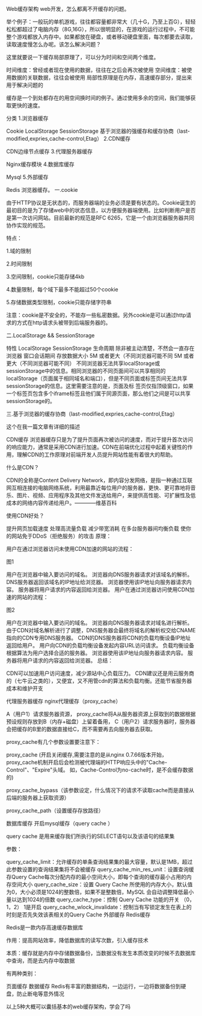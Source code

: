 Web缓存架构
web开发，怎么都离不开缓存的问题。

举个例子：一般玩的单机游戏，往往都容量都非常大（几十G，乃至上百G），轻轻松松都超过了电脑内存（8G,16G），所以很明显的，在游戏的运行过程中，不可能整个游戏都放入内存中。如果都放在硬盘，或者移动硬盘里面，每次都要去读取，读取速度慢怎么办呢。该怎么解决问题？

这里就要说一下缓存局部原理了，可以分为时间和空间两个维度。

时间维度：曾经或者现在使用的数据，往往在之后会再次被使用
空间维度：被使用数据的关联数据，往往会被使用
局部性原理是在内存，高速缓存部分，提出来用于解决问题的

缓存是一个到处都存在的用空间换时间的例子。通过使用多余的空间，我们能够获取更快的速度。

分类
1.浏览器缓存

Cookie
LocalStorage
SessionStorage
基于浏览器的强缓存和缓存协商（last-modified,expries,cache-control,Etag）
2.CDN缓存

CDN边缘节点缓存
3.代理服务器缓存

Nginx缓存模块
4.数据库缓存

Mysql
5.外部缓存

Redis
浏览器缓存。
一.cookie

由于HTTP协议是无状态的，而服务器端的业务必须是要有状态的。Cookie诞生的最初目的是为了存储web中的状态信息，以方便服务器端使用。比如判断用户是否是第一次访问网站。目前最新的规范是RFC 6265，它是一个由浏览器服务器共同协作实现的规范。

特点：

1.域的限制

2.时间限制

3.空间限制，cookie只能存储4kb

4.数量限制，每个域下最多不能超过50个cookie

5.存储数据类型限制，cookie只能存储字符串

注意：cookie是不安全的，不能存一些私密数据。另外cookie是可以通过http请求的方式在http请求头被带到后端服务器的。

二.LocalStorage && SessionStorage

特性	LocalStorage	SessionStorage
生命周期	除非被主动清楚，不然会一直存在浏览器	窗口会话期间
存放数据大小	5M 或者更大（不同浏览器可能不同	5M 或者更大（不同浏览器可能不同）
不同浏览器无法共享localStorage或sessionStorage中的信息。相同浏览器的不同页面间可以共享相同的 localStorage（页面属于相同域名和端口），但是不同页面或标签页间无法共享sessionStorage的信息。这里需要注意的是，页面及标 签页仅指顶级窗口，如果一个标签页包含多个iframe标签且他们属于同源页面，那么他们之间是可以共享sessionStorage的。

三.基于浏览器的缓存协商（last-modified,expries,cache-control,Etag）

这个在我一篇文章有详细的描述

CDN缓存
浏览器缓存只是为了提升页面再次被访问的速度，而对于提升首次访问的响应能力，通常是采用CDN进行加速。CDN在前端优化过程中起着关键性的作用，理解CDN的工作原理对前端开发人员提升网站性能有着很大的帮助。

什么是CDN？

CDN的全称是Content Delivery Network，即内容分发网络，是指一种通过互联网互相连接的电脑网络系统，利用最靠近每位用户的服务器，更快、更可靠地将音乐、图片、视频、应用程序及其他文件发送给用户，来提供高性能、可扩展性及低成本的网络内容传递给用户。————维基百科

使用CDN好处？

提升网页加载速度
处理高流量负载
减少带宽消耗
在多台服务器间均衡负载
使你的网站免于DDoS（拒绝服务）的攻击
原理：

用户在通过浏览器访问未使用CDN加速的网站的流程：

图1

用户在浏览器中输入要访问的域名。
浏览器向DNS服务器请求对该域名的解析。
DNS服务器返回该域名的IP地址给浏览器。
浏览器使用该IP地址向服务器请求内容。
服务器将用户请求的内容返回给浏览器。
用户在通过浏览器访问使用CDN加速的网站的流程：

图2

用户在浏览器中输入要访问的域名。
浏览器向DNS服务器请求对域名进行解析。由于CDN对域名解析进行了调整，DNS服务器会最终将域名的解析权交给CNAME指向的CDN专用DNS服务器。
CDN的DNS服务器将CDN的负载均衡设备IP地址返回给用户。
用户向CDN的负载均衡设备发起内容URL访问请求。
负载均衡设备根据算法为用户选择合适的服务器。
浏览器使用该IP地址向服务器请求内容。
服务器将用户请求的内容返回给浏览器。
总结：

CDN可以加速用户访问速度，减少源站中心负载压力。
CDN建议还是用云服务商的（七牛云之类的），又便宜，又不用管cdn的算法和负载均衡。还能节省服务器成本和维护开支

代理服务器缓存
nginx代理缓存（proxy_cache）

A（用户1）请求服务器资源，
proxy_cache将A从服务器资源上获取到的数据根据预设规则存放到B（内存+磁盘）上留着备用，
C（用户2）请求服务器时，服务器会把缓存的B里的数据直接给C，而不需要再去向服务器去获取。

proxy_cache有几个参数设置要注意下：

proxy_cache (开启关闭缓存,需要注意的是从nginx 0.7.66版本开始，proxy_cache机制开启后会检测被代理端的HTTP响应头中的"Cache-Control"、"Expire"头域。
如，Cache-Control为no-cache时，是不会缓存数据的)

proxy_cache_bypass（该参数设定，什么情况下的请求不读取cache而是直接从后端的服务器上获取资源）

proxy_cache_path（设置缓存存放路径）

数据库缓存
开启mysql缓存（query cache ）

query cache 是用来缓存我们所执行的SELECT语句以及该语句的结果集

参数：

query_cache_limit：允许缓存的单条查询结果集的最大容量，默认是1MB，超过此参数设置的查询结果集将不会被缓存
query_cache_min_res_unit：设置查询缓存Query Cache每次分配内存的最小空间大小，即每个查询的缓存最小占用的内存空间大小
query_cache_size：设置 Query Cache 所使用的内存大小，默认值为0，大小必须是1024的整数倍，如果不是整数倍，MySQL 会自动调整降低最小量以达到1024的倍数
query_cache_type：控制 Query Cache 功能的开关 （0，1，2） 1是开启
query_cache_wlock_invalidate：控制当有写锁定发生在表上的时刻是否先失效该表相关的Query Cache
外部缓存
Redis缓存

Redis是一款内存高速缓存数据库

作用：提高网站效率，降低数据库的读写次数，引入缓存技术

本质：缓存就是内存中存储数据备份，当数据没有发生本质改变的时候不去数据库中查询，而是去内存中取数据

有两种类别：

页面缓存
数据缓存
Redis有丰富的数据结构，一边运行，一边将数据备份到硬盘，防止断电等意外情况

以上5种大概可以囊括基本的web缓存架构，学会了吗

